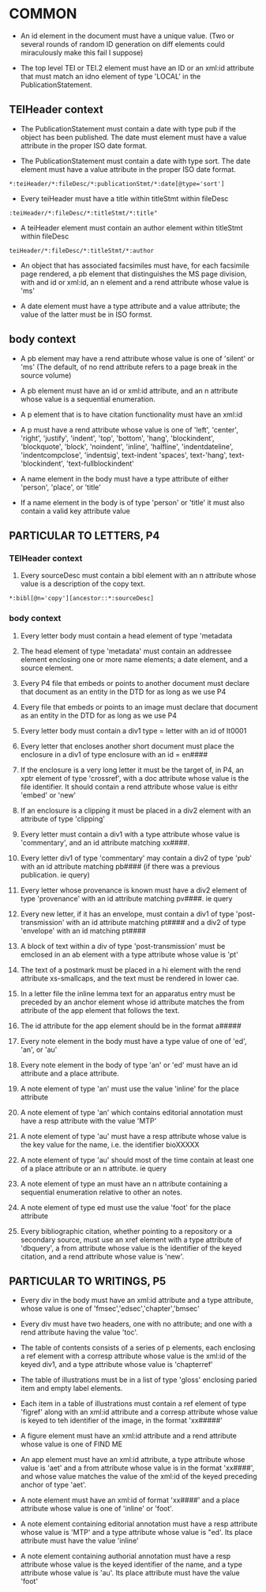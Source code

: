 # COMMON

- An id element in the document must have a unique value. (Two or several rounds of random ID generation on diff elements  could miraculously make this fail I suppose)

- The top level TEI or TEI.2 element must have an ID or an xml:id attribute that must match an idno element of type 'LOCAL' in the PublicationStatement.

## TEIHeader context 
- The PublicationStatement must contain a date with type pub if the object has been published. The date must element must have a value attribute in the proper ISO date format.

- The PublicationStatement must contain a date with type sort. The date element must have a value attribute in the proper ISO date format.
```
*:teiHeader/*:fileDesc/*:publicationStmt/*:date[@type='sort']
```

- Every teiHeader must have a title within titleStmt within fileDesc
```
:teiHeader/*:fileDesc/*:titleStmt/*:title"
```
- A teiHeader element must contain an author element within titleStmt within fileDesc
```
teiHeader/*:fileDesc/*:titleStmt/*:author
```
- An object that has associated facsimiles must have, for each facsimile page rendered, a pb element that distinguishes the MS page division, with and id or xml:id, an n element and a rend attribute whose value is 'ms'

- A date element must have a type attribute and a value attribute; the value of the latter must be in ISO formst.

## body context
- A pb element may have a rend attribute whose value is one of 'silent' or 'ms' (The default, of no rend attribute refers to a page break in the source volume)

- A pb element must have an id or xml:id attribute, and an n attribute whose value is a sequential enumeration.

- A p element that is to have citation functionality must have an xml:id

- A p must have a rend attribute whose value is one of 'left', 'center', 'right', 'justify', 'indent', 'top', 'bottom', 'hang', 'blockindent', 'blockquote', 'block', 'noindent', 'inline', 'halfline', 'indentdateline', 'indentcompclose', 'indentsig', text-indent 'spaces', text-'hang', text-'blockindent', 'text-fullblockindent'

- A name element in the body must have a type attribute of either 'person', 'place', or 'title'

- If a name element in the body is of type 'person' or 'title' it must also contain a valid key attribute value

## PARTICULAR TO LETTERS, P4

### TEIHeader context

1. Every sourceDesc must contain a bibl element with an n attribute whose value is a description of the copy text.
```
*:bibl[@n='copy'][ancestor::*:sourceDesc]
```
### body context

1. Every letter body must contain a head element of type 'metadata

2. The head element of type 'metadata' must contain an addressee element enclosing one or more name elements; a date element, and a source element.

3. Every P4 file that embeds or points to another document must declare that document as an entity in the DTD for as long as we use P4

4. Every file that embeds or points to an image must declare that document as an entity in the DTD for as long as we use P4

5. Every letter body must contain a div1 type = letter with an id of lt0001

6. Every letter that encloses another short document must place the enclosure in a div1 of type enclosure  with an id = en####

7. If the enclosure is a very long letter it must be the target of, in P4, an xptr element of type 'crossref', with a doc attribute whose value is the file identifier. It should contain a rend attribute whose value is eithr 'embed' or 'new'

8. If an enclosure is a clipping it must be placed in a div2 element with an attribute of type 'clipping'

9. Every letter must contain a div1 with a type attribute whose value is 'commentary', and an id attribute matching xx####.

10. Every letter div1 of type 'commentary' may contain a div2 of type 'pub' with an id attribute matching pb#### (if there was a previous publication. ie query)

11. Every letter whose provenance is known must have a div2 element of type 'provenance' with an id attribute matching pv####. ie query 

12. Every new letter, if it has an envelope, must contain a div1 of type 'post-transmission' with an id attribute matching pt#### and a div2 of type 'envelope' with an id matching pt####

13. A block of text within a div of type 'post-transmission' must be emclosed in an ab element with a type attribute whose value is 'pt'

14. The text of a postmark must be placed in a hi element with the rend attribute xs-smallcaps, and the text must be rendered in lower cae.

15. In a letter file the inline lemma text for an apparatus entry must be preceded by an anchor element whose id attribute matches the from attribute of the app element that follows the text.

16. The id attribute for the app element should be in the format a#####

17. Every note element in the body must have a type value of one of 'ed', 'an', or 'au'

18. Every note element in the body of type 'an' or 'ed' must have an id attribute and a place attribute.

19. A note element of type 'an' must use the value 'inline' for the place attribute

20. A note element of type 'an' which contains editorial annotation must have a resp attribute with the value 'MTP'

21. A note element of type 'au' must have a resp attribute whose value is the key value for the name, i.e. the identifier bioXXXXX

22. A note element of type 'au' should most of the time contain at least one of a place attribute or an n attribute. ie query

23. A note element of type an must have an n attribute containing a sequential enumeration relative to other an notes.

24. A note element of type ed must use the value 'foot' for the place attribute

25. Every bibliographic citation, whether pointing to a repository or a secondary source, must use an xref element with a type attribute of 'dbquery', a from attribute whose value is the identifier of the keyed citation, and a rend attribute whose value is 'new'. 


## PARTICULAR TO WRITINGS, P5

- Every div in the body  must have an xml:id attribute and a type attribute, whose value is one of 'fmsec','edsec','chapter','bmsec'

- Every div must have two headers, one with no attribute; and one with a rend attribute having the value 'toc'.

- The table of contents consists of a series of p elements, each enclosing a ref element with a corresp attribute whose value is the xml:id of the keyed div1, and a type attribute whose value is 'chapterref'

- The table of illustrations must be in a list of type 'gloss' enclosing paried item and empty label elements.

- Each item in a table of illustrations must contain a ref element of type 'figref' along with an xml:id attribute and a corresp attribute whose value is keyed to teh identifier of the image, in the format 'xx#####'

- A figure element must have an xml:id attribute and a rend attribute whose value is one of FIND ME

- An app element must have an xml:id attribute,  a type attribute whose value is 'aet' and a from attribute whose value is in the format 'xx####', and whose value matches the value of the xml:id of the keyed preceding anchor of type 'aet'.

- A note element must have an xml:id of format 'xx####' and a place attribute whose value is one of 'inline' or 'foot'. 

- A note element containing editorial annotation must have a resp attribute whose value is 'MTP' and a type attribute whose value is "ed'. Its place attribute must have the value 'inline'

- A note element containing authorial annotation must have a resp attribute whose value is the keyed identifier of the name,  and a type attribute whose value is 'au'. Its place attribute must have the value 'foot'

